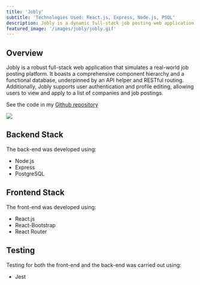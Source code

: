 ```yaml
---
title: 'Jobly'
subtitle: 'Technologies Used: React.js, Express, Node.js, PSQL'
description: Jobly is a dynamic full-stack job posting web application featuring a comprehensive component hierarchy, functional database, RESTful routing, user authentication, and user profile management.
featured_image: '/images/jobly/jobly.gif'
---
```


## Overview

Jobly is a robust full-stack web application that simulates a real-world job posting platform. It boasts a comprehensive component hierarchy and a functional database, underpinned by an API helper and RESTful routing. Additionally, Jobly supports user authentication and profile editing, allowing users to view and apply to a list of companies and job postings.

See the code in my [Github repository](https://github.com/mlauren77/Jobly/tree/deploy)

![](/images/jobly/jobly.gif)

## Backend Stack

The back-end was developed using:

* Node.js
* Express
* PostgreSQL

## Frontend Stack

The front-end was developed using:

* React.js
* React-Bootstrap
* React Router

## Testing

Testing for both the front-end and the back-end was carried out using:

* Jest
